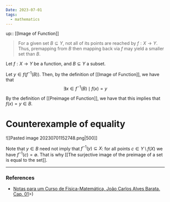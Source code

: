 ```yaml
---
Date: 2023-07-01
tags:
  - mathematics
---
```

up:: [[Image of Function]]
> For a given set $B \subseteq Y$, not all of its points are reached by $f: X \to Y$. Thus, premapping from $B$ then mapping back via $f$ may yield a smaller set than $B$.

Let $f: X \to Y$ be a function, and $B \subseteq Y$ a subset.

Let $y \in f(f^{-1}(B))$. Then, by the definition of [[Image of Function]], we have that 
$$
\exists x \in f^{-1}(B) \mid f(x) = y
$$

By the definition of [[Preimage of Function]], we have that this implies that $f(x) = y \in B$. 

# Counterexample of equality
![[Pasted image 20230701152748.png|500]]

Note that $y \in B$ need not imply that $f^{-1}(y) \subseteq X$: for all points $c \in Y \setminus f(X)$ we have $f^{-1}(c) = \emptyset$. That is why [[The surjective image of the preimage of a set is equal to the set]].

---
### References
- [Notas para um Curso de Física-Matemática, João Carlos Alves Barata. Cap. 01](http://denebola.if.usp.br/~jbarata/Notas_de_aula/arquivos/nc-cap01.pdf)>)
